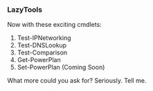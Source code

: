 ### LazyTools
Now with these exciting cmdlets:
1. Test-IPNetworking
2. Test-DNSLookup
3. Test-Comparison
4. Get-PowerPlan
5. Set-PowerPlan (Coming Soon)

What more could you ask for? Seriously. Tell me.